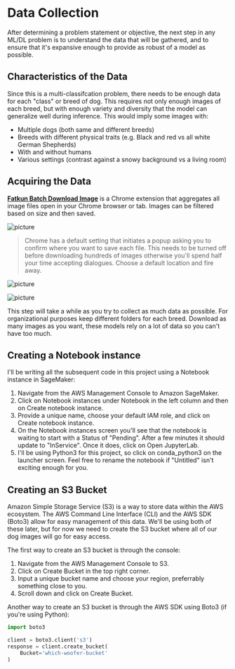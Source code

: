 # Data Collection
After determining a problem statement or objective, the next step in any ML/DL problem is to understand the data that will be gathered, and to ensure that it's expansive enough to provide as robust of a model as possible.

## Characteristics of the Data

Since this is a multi-classifcation problem, there needs to be enough data for each "class" or breed of dog. This requires not only enough images of each breed, but with enough variety and diversity that the model can generalize well during inference.
This would imply some images with:
* Multiple dogs (both same and different breeds)
* Breeds with different physical traits (e.g. Black and red vs all white German Shepherds)
* With and without humans
* Various settings (contrast against a snowy background vs a living room)

## Acquiring the Data

[**Fatkun Batch Download Image**](https://chrome.google.com/webstore/detail/fatkun-batch-download-ima/nnjjahlikiabnchcpehcpkdeckfgnohf?hl=en) is a Chrome extension that aggregates all image files open in your Chrome browser or tab. Images can be filtered based on size and then saved.

![picture](https://github.com/ParthivNaresh/Dogs-ObjectDetection-SageMaker/blob/DataAcquisition/DataCollection/Fatkun_01.jpg)

> Chrome has a default setting that initiates a popup asking you to confirm where you want to save each file.
This needs to be turned off before downloading hundreds of images otherwise you'll spend half your time accepting dialogues.
Choose a default location and fire away.

![picture](https://github.com/ParthivNaresh/Dogs-ObjectDetection-SageMaker/blob/DataAcquisition/DataCollection/Fatkun_02.jpg)

![picture](https://github.com/ParthivNaresh/Dogs-ObjectDetection-SageMaker/blob/DataAcquisition/DataCollection/Fatkun_03.jpg)

This step will take a while as you try to collect as much data as possible. For organizational purposes keep different folders for each breed. Download as many images as you want, these models rely on a lot of data so you can't have too much.

## Creating a Notebook instance

I'll be writing all the subsequent code in this project using a Notebook instance in SageMaker:
1. Navigate from the AWS Management Console to Amazon SageMaker.
2. Click on Notebook instances under Notebook in the left column and then on Create notebook instance.
3. Provide a unique name, choose your default IAM role, and click on Create notebook instance.
4. On the Notebook instances screen you'll see that the notebook is waiting to start with a Status of "Pending". After a few minutes it should update to "InService". Once it does, click on Open JupyterLab.
5. I'll be using Python3 for this project, so click on conda_python3 on the launcher screen. Feel free to rename the notebook if "Untitled" isn't exciting enough for you.

## Creating an S3 Bucket

Amazon Simple Storage Service (S3) is a way to store data within the AWS ecosystem. The AWS Command Line Interface (CLI) and the AWS SDK (Boto3) allow for easy management of this data. We'll be using both of these later, but for now we need to create the S3 bucket where all of our dog images will go for easy access.

The first way to create an S3 bucket is through the console:
1. Navigate from the AWS Management Console to S3.
2. Click on Create Bucket in the top right corner.
3. Input a unique bucket name and choose your region, preferrably something close to you.
4. Scroll down and click on Create Bucket.

Another way to create an S3 bucket is through the AWS SDK using Boto3 (if you're using Python):
```Python
import boto3

client = boto3.client('s3')
response = client.create_bucket(
    Bucket='which-woofer-bucket'
)
```
